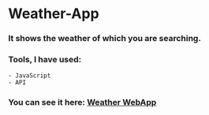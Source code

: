 # Weather-App

### It shows the weather of which you are searching.

### Tools, I have used:

    - JavaScript
    - API
    
 ### You can see it here: [Weather WebApp](https://shekhar10feb.github.io/Weather-App/)
